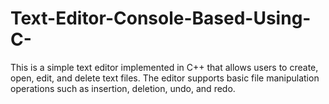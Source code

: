 # Text-Editor-Console-Based-Using-C-
This is a simple text editor implemented in C++ that allows users to create, open, edit, and delete text files. The editor supports basic file manipulation operations such as insertion, deletion, undo, and redo.
